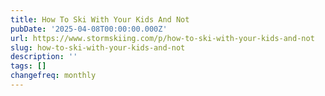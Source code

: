 ```yaml
---
title: How To Ski With Your Kids And Not
pubDate: '2025-04-08T00:00:00.000Z'
url: https://www.stormskiing.com/p/how-to-ski-with-your-kids-and-not
slug: how-to-ski-with-your-kids-and-not
description: ''
tags: []
changefreq: monthly
---
```


<!-- Add post content below -->
